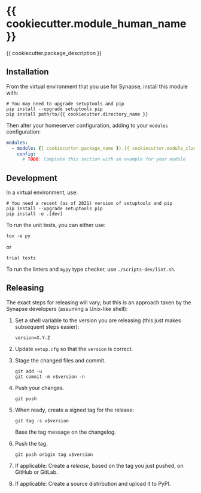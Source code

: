 # {{ cookiecutter.module_human_name }}

{{ cookiecutter.package_description }}


## Installation

From the virtual environment that you use for Synapse, install this module with:
```shell
# You may need to upgrade setuptools and pip
pip install --upgrade setuptools pip
pip install path/to/{{ cookiecutter.directory_name }}
```

Then alter your homeserver configuration, adding to your `modules` configuration:
```yaml
modules:
  - module: {{ cookiecutter.package_name }}.{{ cookiecutter.module_class_name }}
    config:
      # TODO: Complete this section with an example for your module
```


## Development

In a virtual environment, use:
```shell
# You need a recent (as of 2021) version of setuptools and pip
pip install --upgrade setuptools pip
pip install -e .[dev]
```

To run the unit tests, you can either use:
```shell
tox -e py
```
or
```shell
trial tests
```

To run the linters and `mypy` type checker, use `./scripts-dev/lint.sh`.


## Releasing

The exact steps for releasing will vary; but this is an approach taken by the
Synapse developers (assuming a Unix-like shell):

 1. Set a shell variable to the version you are releasing (this just makes
    subsequent steps easier):
    ```shell
    version=X.Y.Z
    ```

 2. Update `setup.cfg` so that the `version` is correct.

 3. Stage the changed files and commit.
    ```shell
    git add -u
    git commit -m v$version -n
    ```

 4. Push your changes.
    ```shell
    git push
    ```

 5. When ready, create a signed tag for the release:
    ```shell
    git tag -s v$version
    ```
    Base the tag message on the changelog.

 6. Push the tag.
    ```shell
    git push origin tag v$version
    ```

 7. If applicable:
    Create a *release*, based on the tag you just pushed, on GitHub or GitLab.

 8. If applicable:
    Create a source distribution and upload it to PyPI.
